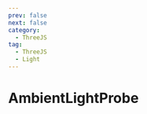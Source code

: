 ```yaml
---
prev: false
next: false
category:
  - ThreeJS
tag:
  - ThreeJS
  - Light
---
```




# AmbientLightProbe